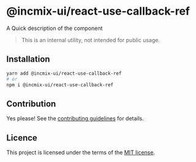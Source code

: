 # @incmix-ui/react-use-callback-ref

A Quick description of the component

> This is an internal utility, not intended for public usage.

## Installation

```sh
yarn add @incmix-ui/react-use-callback-ref
# or
npm i @incmix-ui/react-use-callback-ref
```

## Contribution

Yes please! See the
[contributing guidelines](https://github.com/chakra-ui/chakra-ui/blob/master/CONTRIBUTING.md)
for details.

## Licence

This project is licensed under the terms of the
[MIT license](https://github.com/chakra-ui/chakra-ui/blob/master/LICENSE).

